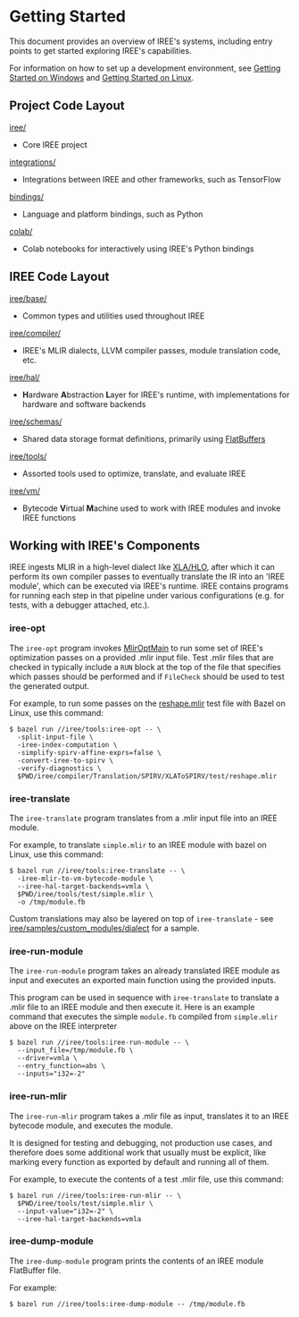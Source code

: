 # Getting Started

This document provides an overview of IREE's systems, including entry points to
get started exploring IREE's capabilities.

For information on how to set up a development environment, see
[Getting Started on Windows](getting_started_on_windows.md) and
[Getting Started on Linux](getting_started_on_linux.md).

## Project Code Layout

[iree/](../iree/)

*   Core IREE project

[integrations/](../integrations/)

*   Integrations between IREE and other frameworks, such as TensorFlow

[bindings/](../bindings/)

*   Language and platform bindings, such as Python

[colab/](../colab/)

*   Colab notebooks for interactively using IREE's Python bindings

## IREE Code Layout

[iree/base/](../iree/base/)

*   Common types and utilities used throughout IREE

[iree/compiler/](../iree/compiler/)

*   IREE's MLIR dialects, LLVM compiler passes, module translation code, etc.

[iree/hal/](../iree/hal/)

*   **H**ardware **A**bstraction **L**ayer for IREE's runtime, with
    implementations for hardware and software backends

[iree/schemas/](../iree/schemas/)

*   Shared data storage format definitions, primarily using
    [FlatBuffers](https://google.github.io/flatbuffers/)

[iree/tools/](../iree/tools/)

*   Assorted tools used to optimize, translate, and evaluate IREE

[iree/vm/](../iree/vm/)

*   Bytecode **V**irtual **M**achine used to work with IREE modules and invoke
    IREE functions

## Working with IREE's Components

IREE ingests MLIR in a high-level dialect like
[XLA/HLO](https://github.com/tensorflow/tensorflow/tree/master/tensorflow/compiler/mlir/xla),
after which it can perform its own compiler passes to eventually translate the
IR into an 'IREE module', which can be executed via IREE's runtime. IREE
contains programs for running each step in that pipeline under various
configurations (e.g. for tests, with a debugger attached, etc.).

### iree-opt

The `iree-opt` program invokes
[MlirOptMain](https://github.com/llvm/llvm-project/blob/master/mlir/lib/Support/MlirOptMain.cpp)
to run some set of IREE's optimization passes on a provided .mlir input file.
Test .mlir files that are checked in typically include a `RUN` block at the top
of the file that specifies which passes should be performed and if `FileCheck`
should be used to test the generated output.

For example, to run some passes on the
[reshape.mlir](../iree/compiler/Translation/SPIRV/XLAToSPIRV/test/reshape.mlir)
test file with Bazel on Linux, use this command:

```shell
$ bazel run //iree/tools:iree-opt -- \
  -split-input-file \
  -iree-index-computation \
  -simplify-spirv-affine-exprs=false \
  -convert-iree-to-spirv \
  -verify-diagnostics \
  $PWD/iree/compiler/Translation/SPIRV/XLAToSPIRV/test/reshape.mlir
```

### iree-translate

The `iree-translate` program translates from a .mlir input file into an IREE
module.

For example, to translate `simple.mlir` to an IREE module with bazel on Linux,
use this command:

```shell
$ bazel run //iree/tools:iree-translate -- \
  -iree-mlir-to-vm-bytecode-module \
  --iree-hal-target-backends=vmla \
  $PWD/iree/tools/test/simple.mlir \
  -o /tmp/module.fb
```

Custom translations may also be layered on top of `iree-translate` - see
[iree/samples/custom_modules/dialect](../iree/samples/custom_modules/dialect)
for a sample.

### iree-run-module

The `iree-run-module` program takes an already translated IREE module as input
and executes an exported main function using the provided inputs.

This program can be used in sequence with `iree-translate` to translate a .mlir
file to an IREE module and then execute it. Here is an example command that
executes the simple `module.fb` compiled from `simple.mlir` above on the IREE
interpreter

```shell
$ bazel run //iree/tools:iree-run-module -- \
  --input_file=/tmp/module.fb \
  --driver=vmla \
  --entry_function=abs \
  --inputs="i32=-2"
```

### iree-run-mlir

The `iree-run-mlir` program takes a .mlir file as input, translates it to an
IREE bytecode module, and executes the module.

It is designed for testing and debugging, not production use cases, and
therefore does some additional work that usually must be explicit, like marking
every function as exported by default and running all of them.

For example, to execute the contents of a test .mlir file, use this command:

```shell
$ bazel run //iree/tools:iree-run-mlir -- \
  $PWD/iree/tools/test/simple.mlir \
  --input-value="i32=-2" \
  --iree-hal-target-backends=vmla
```

### iree-dump-module

The `iree-dump-module` program prints the contents of an IREE module FlatBuffer
file.

For example:

```shell
$ bazel run //iree/tools:iree-dump-module -- /tmp/module.fb
```
